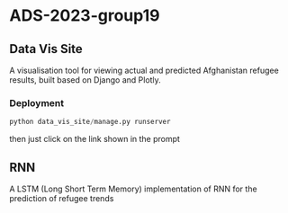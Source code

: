 # ADS-2023-group19

## Data Vis Site

A visualisation tool for viewing actual and predicted Afghanistan refugee results, built based on Django and Plotly.

### Deployment

```python
python data_vis_site/manage.py runserver
```

then just click on the link shown in the prompt

## RNN

A LSTM (Long Short Term Memory) implementation of RNN for the prediction of refugee trends   
